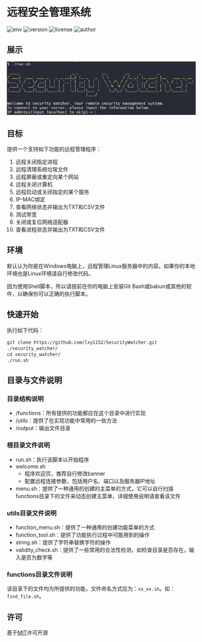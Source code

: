 # 远程安全管理系统

![env](https://img.shields.io/badge/env-windows-green)
![version](https://img.shields.io/badge/version-1.0-green)
![license](https://img.shields.io/github/license/lxy1152/SecurityWathcer)
![author](https://img.shields.io/badge/author-XiangyuLi-green)

## 展示

![屏幕截图](/Security/screenshots.png)

## 目标

提供一个支持如下功能的远程管理程序：

1. 远程关闭指定进程
2. 远程清理系统垃圾文件
3. 远程屏蔽或重定向某个网站
4. 远程关闭计算机
5. 远程启动或关闭指定的某个服务
6. IP-MAC绑定
7. 查看网络状态并输出为TXT和CSV文件
8. 测试带宽
9. 关闭或复位网络适配器
10. 查看进程状态并输出为TXT和CSV文件

## 环境

默认认为你是在Windows电脑上，远程管理Linux服务器中的内容。如果你的本地环境也是Linux环境请自行修改代码。

因为使用Shell脚本，所以请提前在你的电脑上安装Git Bash或babun或其他的软件，以确保你可以正确的执行脚本。

## 快速开始

执行如下代码：

```
git clone https://github.com/lxy1152/SecurityWatcher.git ./security_watcher/
cd security_watcher/
./run.sh
```

## 目录与文件说明

### 目录结构说明

* /functions：所有提供的功能都应在这个目录中进行实现
* /utils：提供了在实现功能中常用的一些方法
* /output：输出文件目录

### 根目录文件说明

* run.sh：执行该脚本以开始程序
* welcome.sh
  * 程序欢迎页，推荐自行修改banner
  * 配置远程连接参数，包括用户名、端口以及服务器IP地址
* menu.sh：提供了一种通用的创建的主菜单的方式，它可以自行扫描functions目录下的文件来动态创建主菜单，详细使用说明请查看该文件

### utils目录文件说明

* function_menu.sh：提供了一种通用的创建功能菜单的方式
* function_tool.sh：提供了功能执行过程中可能用到的操作
* string.sh：提供了字符串替换字符的操作
* validity_check.sh：提供了一些常用的合法性检测，如检查目录是否存在，输入是否为数字等

### functions目录文件说明

该目录下的文件均为所提供的功能，文件命名方式应为：`xx_xx.sh`。如：`find_file.sh`。

## 许可

基于[MIT](LICENSE)许可开源



